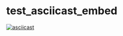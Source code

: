 # test_asciicast_embed

[![asciicast](https://asciinema.org/a/sgxdemo.png)](https://asciinema.org/a/IdQsQjspjypMP6rZUVSOt240d)
